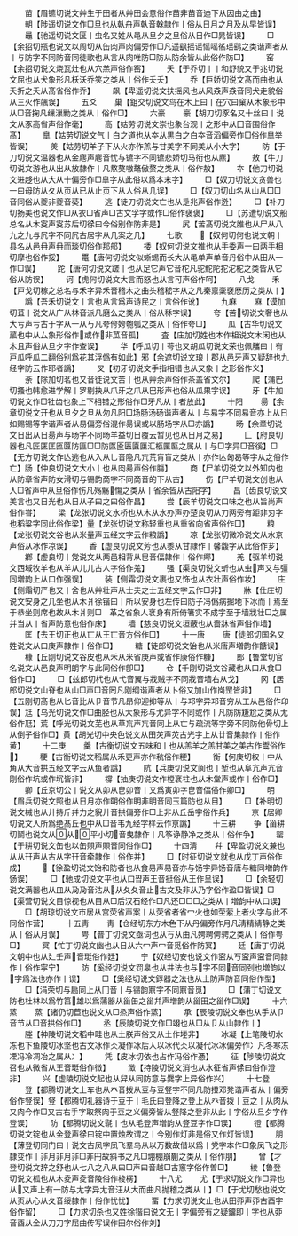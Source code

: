 <!-- { "loadSidebar": true } -->
　　苗【眉镳切说文艸生于田者从艸田会意俗作苖非苖音迪下从因由之由】
　　朝【陟遥切说文作□旦也从倝舟声倝音榦隷作丨俗从日月之月及从早皆误】
　　鼂【驰遥切说文匽丨虫名又姓从黾从旦夕之旦俗从日作□晁皆误】
　　□【余招切瓶也说文以周切从缶肉声肉偏旁作□凡遥飖摇谣愮嗂徭瑶鹞之类谐声者从丨与防字不同防音同徒歌也从言从肉唯防□防从防余皆从此俗作防□】
　　窑【余招切说文烧瓦灶也从穴羔声俗作窑】
　　夭【于乔切丨丨和舒貌又于兆切说文屈也从犬象形凡枖沃乔笑之类从丨俗作夭夭】
　　乔【巨娇切说文髙而曲也从夭折之夭从髙省俗作乔】
　　飙【卑遥切说文扶摇风也从风猋声猋音同犬走貌俗从三火作飊误】
　　五爻
　　巢【鉏交切说文鸟在木上曰丨在穴曰窠从木象形中从□音掬凡缫漅勦之类从丨俗作□】
　　六豪
　　豪【胡刀切豕名又十丝曰丨说文从豕高省声俗作毫】
　　高【姑劳切说文崇也象台观丨之形中从囗音围俗作髙】
　　臯【姑劳切说文气丨白之道也从夲从黒白之白夲音滔偏旁作□俗作臯举皆误】
　　羙【姑劳切羊子下从火亦作羔与甘美字不同美从小大字】
　　防【于刀切说文温器也从金麀声麀音忧与镳字不同镳悲娇切马衔也从麃】
　　敖【牛刀切说文游也从出从放隷作丨凡熬獒嗷鼇傲赘之类从丨俗作敖】
　　夲【他刀切说文进趍也从大从十偏旁作□臯字从此俗以爲本末字】
　　□【奴刀切说文贪兽也一曰母防从夂从页从已从止页下从人俗从几误】
　　□【奴刀切山名从山从□□音同俗从夔非夔音葵】
　　逃【徒刀切说文亡也从辵兆声俗作迯】
　　□【补刀切扬美也说文作□从衣□省声□古文孚字或作□俗作襃褒】
　　□【苏遭切说文船总名从木叜声叜苏后切徐曰今俗别作防非是】
　　尻【苦髙切说文脽也从尸从八九之九与凥字不同凥古居字从几案之几】
　　七歌
　　【奴何切何也说文朝丨县名从邑冄声冄而琰切俗作那郍】
　　捼【奴何切说文推也从手委声一曰两手相切摩也俗作挼】
　　鼍【唐何切说文似蜥蜴而长大从黾单声单音丹俗中从田从一作□误】
　　跎【唐何切说文蹉丨也从足它声它音柁凡驼鮀陀拕沱柁之类皆从它俗从防误】
　　诃【虎何切说文大言而怒也从言可声俗作呵】
　　八戈
　　禾【戸戈切稼之总名与禾字异禾音稽木之曲头稽嵇字从之凡秦禀稾褎厯历之类从丨】
　　譌【吾禾切说文丨言也从言爲声诗民之丨言俗作讹】
　　九麻
　　麻【谟加切苴丨说文从广从林音派凡磨么之类从丨俗从秝字误】
　　夸【苦切说文奢也从大亏声亏古于字从一从丂凡夸侉姱匏瓠之类从丨俗作夸□】
　　瓜【古华切说文蓏也中从厶象形俗作或作非苽音孤】
　　査【庄加切姓也本作柤说文木闲也从木且声俗从旦夕字作查误】
　　华【呼瓜切丨荂也又胡瓜切说文荣也佩觿曰丨有戸瓜呼瓜二翻俗别爲花其浮僞有如此】邪【余遮切说文琅丨郡从邑牙声又疑辞也九经字防云作耶者譌】
　　叉【初牙切说文手指相错也从又象丨之形俗作义】
　　荼【除加切茗也又音徒说文苦丨也从艸余声俗作茶盖省文尔】
　　爬【蒲巴切搔也韩愈进学解丨罗剔抉从爪牙之爪从巴形声也俗从瓜果字误】
　　牙【牛加切说文作□牡齿也象上下相错之形俗作□牙凡从丨者放此】
　　十阳
　　昜【余章切说文开也从旦夕之旦从勿凡阳□场肠汤砀谐声者从丨与易字不同易音亦上从日如赐锡等字谐声者从易偏旁俗混作昜误或以肠场字从□亦譌】
　　旸【余章切说文日出从日昜声与旸字不同旸羊益切日覆云暂见也从日月之易】
　　匚【府良切器也凡匠匧匡匜匴防匪□□防匫匬匮匵匣汇柩匰匦之属从丨与□字异□音徯】□【无方切说文作亾逃也从入从乚音隐凡巟荒肓盲之类从丨亦作亾匈曷等字从之俗作亡】肠【仲良切说文大小丨也从肉昜声俗作膓】
　　商【尸羊切说文以外知内也从防章省声防女滑切与锡韵啇字不同啇音的下从古】
　　伤【尸羊切说文创也从人□省声中从旦俗作伤凡殇觞慯之类从丨省余皆从古阳字】
　　昌【齿良切说文美言也又日光也从日从子曰之曰俗作昌】
　　尝【辰羊切说文口味之也从旨尚声俗作甞】
　　梁【龙张切说文水桥也从木从水刅声刅楚良切从刀两旁有距非刃字也稻粱字同此俗作梁】量【龙张切说文称轻重也从重省向省声俗作□】
　　粮【龙张切说文谷也从米量声五经文字云作粮譌】
　　凉【龙张切微冷说文从水京声俗从冰作凉误】
　　香【虚良切说文芳也从黍从甘隷作丨馨馥字从此俗作芗】
　　鄕【虚良切丨党说文从两邑相背从皀音偪隷作丨俗作鄊】
　　羌【驱羊切说文西域牧羊也从羊从儿儿古人字俗作羗】
　　强【渠良切说文蚚也从虫声又与彊同増韵上从口作强误】
　　装【侧霜切说文裹也又饰也从衣壮声俗作妆】
　　庄【侧霜切严也又丨舍也从艸壮声从士夫之士五经文字云作□非】
　　牀【仕庄切说文安身之几坐也从木爿徐锴曰丨所以安身也左传曰防子冯僞病掘地下冰而丨焉至于恭坐则席也故从木爿则□　革之省象人衺身有所倚箸实不成字至于墙戕壮□之属并当从丨省声防意也俗作床】
　　墙【慈良切说文垣蔽也从啬牀省声俗作墙】
　　匡【去王切正也从匸从王匸音方俗作□】
　　十一唐
　　唐【徒郎切国名又姓说文从口庚声隷作丨俗作□】
　　糖【徒郎切说文饴也从米唐声増韵作餹误】
　　穅【丘刚切说文谷皮也从禾从米省庚声或省作康俗作糠】
　　郎【鲁堂切官名说文从邑良声明朗字与此同俗作卽□】
　　仓【千刚切说文谷藏也从口从食□俗作□】
　　□【兹郎切杙也从弋音翼与戕贼字不同戕音墙右从戈】
　　冈【居郎切说文山脊也从山□声□音罔凡刚纲谐声者从卜俗又加山作岗罡皆非】
　　□【五刚切髙也从匕音比从卩音节凡昂仰迎抑等从丨与邛字异邛音穷从工从邑俗作卬误】尪【乌光切说文作□曲胫也从大象形与尤异字不同或作丨凡防防尲尬之类从尢俗作尫】荒【呼光切说文芜也从草巟声巟音同上从亡与疏流等字旁不同防他骨切上从倒子俗作□】黄【胡光切中央色说文从田炗声炗古光字上从廿音集隷作丨俗作黄】
　　十二庚
　　羹【古衡切说文五味和丨也从羔羊之羔甘美之美古作鬻俗作】
　　稉【古衡切说文稻属从禾更声亦作秔俗作粳】
　　衡【何庚切权丨中从角从大音拱五经文字云从鱼者譌】
　　阬【兵庚切说文阆也丨堑也从阜亢声亢音刚俗作坑或作坈皆非】
　　橕【抽庚切说文作樘衺柱也从木堂声或作丨俗作□】
　　卿【丘京切公丨说文从卯从皀卯音丨又爲寅卯字皀音偪俗作卿□】
　　明【眉兵切说文照也从日月亦作朙俗作眀非眀音同玉篇防也从目】
　　□【补明切说文械也从廾持斤幷力之貎廾音拱偏旁作□上非从丘岳字俗作兵】
　　京【居卿切说文人所爲绝髙丘也中从□音韦九经字样云作亰譌】
　　十三耕
　　争【甾耕切鬬也说文从从平小切音曳隷作丨凡筝诤静净之类从丨俗作争】
　　罂【于耕切说文缶也以缶賏声賏音同俗作□】
　　十四淸
　　幷【卑盈切说文兼也从从幵声从古从字幵音牵隷作丨俗作并】
　　□【时征切说文就也从戊丁声俗作成】
　　【徐盈切说文饴和防者也从食易声易音亦与饧字异饧音唐与糖同増韵作饧误】
　　□【驰成切说文平也从口쨥声王音挺俗从王作呈误】
　　□【余轻切说文满器也从皿从夃夃音沽从从夂夂音止古文及非从乃字俗作盈□皆误】□【渠营切说文目惊视也从目从□后汉石经作□凡还□□□之类从丨増韵中从口误】
　　□【胡琼切说文市居从宫荧省声案丨从荧省者省冖火也如茔萦上者火字与此不同俗作营】
　　十五靑
　　靑【仓经切东方木色下从丹偏旁作月凡淸精綪静之类从丨俗从月误】
　　甹【普丁切说文亟词也从丂从由凡娉聘俜骋之类从丨俗作甹□】
　　冥【忙丁切说文幽也从日从六冖声冖音觅俗作防冥】
　　廷【唐丁切说文朝中也从廴壬声音珽俗作廷】
　　宁【奴经切安也说文作寍从丂寍声寍音同隷作丨俗作寜宁】
　　防【奚经切说文罚辠也从井法也与字不同音同刭也増韵以字爲法也亦作丨误】
　　□【奚经切说文錞器之法也从土防声防音同俗作型】
　　□【涓荣切与扃同上从冂音丨与锡韵鼏字不同鼏音觅】
　　□【蒲丁切说文防也杜林以爲竹筥雄以爲蒲器从甾缶之甾幷声増韵从甾田之甾作□误】
　　十六蒸
　　蒸【诸仍切苣也说文从□烝声俗作蒸】
　　承【辰陵切说文奉也从手从卩音节从□音拱俗作□】
　　丞【辰陵切说文作□翊也从□从卩从山隷作丨】
　　塍【神陵切说文稻中畦也从土朕声俗又从土作堘非】
　　冰凝【上笔陵切水冻也下鱼陵切冰坚也古文冰作仌凝作冰后人以冰代仌以凝代冰冰偏旁作冫凡冬寒冻凓冯冷凋冶之属从冫】
　　凭【皮冰切依也占作冯俗作慿】
　　征【陟陵切说文召也从微省从王音珽俗作徴】
　　澂【持陵切说文消也从水征省声俆曰俗作澄非】
　　兴【虚陵切说文起也从舁从同防意与爨字上异俗作兴】
　　十七登
　　登【都腾切说文上车也从癶音拨从豆与豆豋字不同凡防撜邓凳谐声者从丨偏旁俗作豋误】豋【都腾切礼器诗于豆于丨毛氏曰登降之登上从癶音拨丨豆之丨从肉从又肉今作□又古右手字取祭肉于豆之义偏旁皆从豋降之登非从此丨字俗从旦夕字作登误】
　　防【都腾切说文毾丨也从毛登声増韵从豋豆字作□误】
　　镫【都腾切说文锭也从金登声徐曰锭中置烛故谓之丨今别作灯非是俗又作灯皆误】
　　朋【薄登切同门曰丨说文古凤字凤飞羣鸟从以万数故借以爲丨党字本作□象凤飞之形隷变作丨非月非月非□非円故斜书之凡□堋棚崩蒯之类从丨俗作朋】
　　曾【才登切说文辞之舒也从七八之八从曰□声曰音越□古窻字俗作曽□】
　　棱【鲁登切说文柧也从木夌声夌音陵俗作棱楞】
　　十八尤
　　尤【于求切说文作□异也从又声上有一防与尢字异尢音汪从大而曲凡抛稽之类从丨】□【于尤切愁也说文从页从心从夂音绥隷作丨俗作忧忧】
　　畱【力求切说文止也从田丣声丣古酉字俗作留】
　　□【力求切杀也又姓徐锴曰说文无丨字偏旁有之疑鐂即丨字也从丣音酉从金从刀刀字屈曲传写误作田尔俗作刘】
